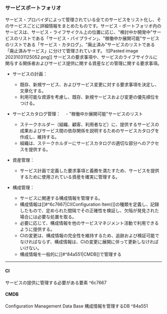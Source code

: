 ### サービスポートフォリオ
サービス・プロバイダによって管理されている全てのサービスをリスト化し、そのサービスごとに詳細情報をまとめたものです。サービス・ポートフォリオ内のサービスは、サービス・ライフサイクル上の位置に応じ、"検討中か開発中"サービスのリストである「サービス・パイプライン」、"稼働中か展開可能"サービスのリストである「サービス・カタログ」、"廃止済み"サービスのリストである「廃止済みサービス」に分けて管理されています。
![[Pasted image 20231031125052.png]]
サービスの要求事項や、サービスのライフサイクルに関与する関係者およびサービス提供に関する資産などの管理に関する要求事項。

- サービスの計画：
  - 既存、新規サービス、およびサービス変更に対する要求事項を決定し、文章化する。
  - 利用可能な資源を考慮し、既存、新規サービスおよび変更の優先順位をつける。

- サービスカタログ管理：
　- "稼働中か展開可能"サービスのリスト
  - ステークホルダー（組織、顧客、利用者など）に、提供するサービスの成果およびサービス間の依存関係を説明するためのサービスカタログを作成し、維持する。
  - 組織は、ステークホルダーにサービスカタログの適切な部分へのアクセスを提供する。

- 資産管理：
  - サービス計画で定義した要求事項と義務を満たすため、サービスを提供するために使用されている資産を確実に管理する。

- 構成管理：
  - サービスに関連する構成情報を管理する。
  - 構成情報は[[#^6c7667|CI(Configuration Item)]]の種類を定義し、記録したもので、定められた間隔でその正確性を検証し、欠陥が発見された場合には必要な処置を取る。
  - 必要に応じて、構成情報を他のサービスマネジメント活動で利用できるように提供する。
  - CIの変更は、構成情報の完全性を維持するため、追跡および検証可能でなければならず、構成情報は、CIの変更に展開に伴って更新しなければいけない。
  - 構成情報を一般的に[[#^84a551|CMDB]]で管理する




---
#### CI
サービスの提供に管理する必要がある要素 ^6c7667

#### CMDB
Configuration Management Data Base
構成情報を管理するDB ^84a551